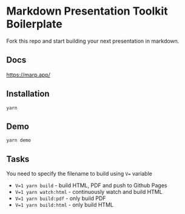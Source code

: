 # Markdown Presentation Toolkit Boilerplate

Fork this repo and start building your next presentation in markdown.

## Docs

https://marp.app/

## Installation

```
yarn
```

## Demo 

```
yarn demo
```

## Tasks

You need to specify the filename to build using `V=` variable

- `V=1 yarn build` - build HTML, PDF and push to Github Pages
- `V=1 yarn watch:html` - continuously watch and build HTML 
- `V=1 yarn build:pdf` - only build PDF
- `V=1 yarn build:html` - only build HTML

